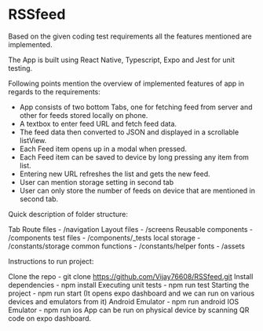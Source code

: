 # RSSfeed

Based on the given coding test requirements all the features mentioned are implemented.

The App is built using React Native, Typescript, Expo and Jest for unit testing.

Following points mention the overview of implemented features of app in regards to the requirements:
- App consists of two bottom Tabs, one for fetching feed from server and other for feeds stored locally on phone.
- A textbox to enter feed URL and fetch feed data.
- The feed data then converted to JSON and displayed in a scrollable listView.
- Each Feed item opens up in a modal when pressed.
- Each Feed item can be saved to device by long pressing any item from list.
- Entering new URL refreshes the list and gets the new feed.
- User can mention storage setting in second tab
- User can only store the number of feeds on device that are mentioned in second tab.

Quick description of folder structure:

Tab Route files    - /navigation
Layout files - /screens
Reusable components - /components
test files - /components/_tests
local storage - /constants/storage
common functions - /constants/helper
fonts - /assets

Instructions to run project:

Clone the repo - git clone https://github.com/Vijay76608/RSSfeed.git
Install dependencies - npm install
Executing unit tests - npm run test
Starting the project - npm run start (It opens expo dashboard and we can run on various devices and emulators from it)
Android Emulator - npm run android
IOS Emulator - npm run ios
App can be run on physical device by scanning QR code on expo dashboard.
